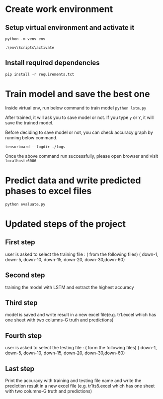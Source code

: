 # Create work environment

## Setup virtual environment and activate it
`python -m venv env`

`.\env\Scripts\activate`

## Install required dependencies
`pip install -r requirements.txt`

# Train model and save the best one
Inside virtual env, run below command to train model
`python lstm.py`

After trained, it will ask you to save model or not.
If you type `y` or `Y`, it will save the trained model.


Before deciding to save model or not, you can check accuracy graph by running below command.

`tensorboard --logdir ./logs`

Once the above command run successfully, please open browser and visit `localhost:6006`

# Predict data and write predicted phases to excel files
`python evaluate.py`

# Updated steps of the project

## First step
user is asked to select the training file : ( from the following files) ( down-1, down-5, down-10, down-15, down-20, down-30,down-60)
## Second step
training the model with LSTM and extract the highest accuracy
## Third step
model is saved and write result in a new excel file(e.g. tr1.excel which has one sheet with two columns-G truth and predictions)
## Fourth step 
user is asked to select the testing file : ( form the following files) ( down-1, down-5, down-10, down-15, down-20, down-30,down-60)
## Last step 
Print the accuracy with training and testing file name and write the prediction result in a new excel file (e.g. tr1ts5.excel which has one sheet with two columns-G truth and predictions)
